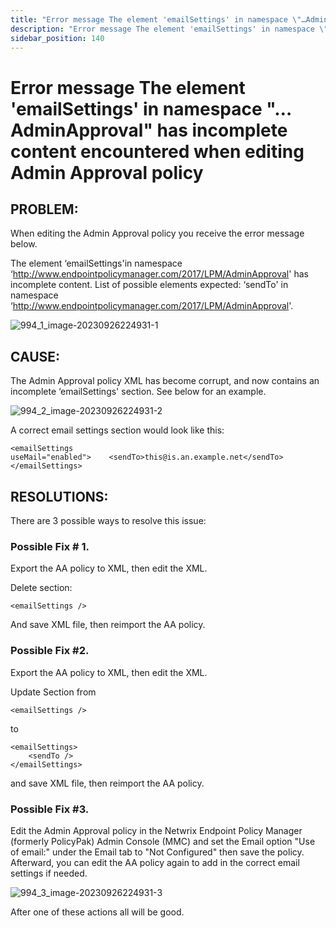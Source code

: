 ```yaml
---
title: "Error message The element 'emailSettings' in namespace \"…AdminApproval\" has incomplete content encountered when editing Admin Approval policy"
description: "Error message The element 'emailSettings' in namespace \"…AdminApproval\" has incomplete content encountered when editing Admin Approval policy"
sidebar_position: 140
---
```


# Error message The element 'emailSettings' in namespace "…AdminApproval" has incomplete content encountered when editing Admin Approval policy

## PROBLEM:

When editing the Admin Approval policy you receive the error message below.

The element ‘emailSettings'in namespace ‘http://www.endpointpolicymanager.com/2017/LPM/AdminApproval' has
incomplete content. List of possible elements expected: ‘sendTo' in namespace
‘http://www.endpointpolicymanager.com/2017/LPM/AdminApproval'.

![994_1_image-20230926224931-1](/images/endpointpolicymanager/troubleshooting/error/leastprivilege/994_1_image-20230926224931-1.webp)

## CAUSE:

The Admin Approval policy XML has become corrupt, and now contains an incomplete ‘emailSettings'
section. See below for an example.

![994_2_image-20230926224931-2](/images/endpointpolicymanager/troubleshooting/error/leastprivilege/994_2_image-20230926224931-2.webp)

A correct email settings section would look like this:

```
<emailSettings useMail="enabled">    <sendTo>this@is.an.example.net</sendTo></emailSettings>
```

## RESOLUTIONS:

There are 3 possible ways to resolve this issue:

### Possible Fix # 1.

Export the AA policy to XML, then edit the XML.

Delete section:

```
<emailSettings />
```

And save XML file, then reimport the AA policy.

### Possible Fix #2.

Export the AA policy to XML, then edit the XML.

Update Section from

```
<emailSettings />
```

to

```
<emailSettings>
    <sendTo />
</emailSettings>
```

and save XML file, then reimport the AA policy.

### Possible Fix #3.

Edit the Admin Approval policy in the Netwrix Endpoint Policy Manager (formerly PolicyPak) Admin
Console (MMC) and set the Email option "Use of email:" under the Email tab to "Not Configured" then
save the policy.  Afterward, you can edit the AA policy again to add in the correct email settings
if needed.

![994_3_image-20230926224931-3](/images/endpointpolicymanager/troubleshooting/error/leastprivilege/994_3_image-20230926224931-3.webp)

After one of these actions all will be good.

